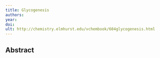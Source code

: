 ```yaml
---
title: Glycogenesis
authors: 
year: 
doi: 
ult: http://chemistry.elmhurst.edu/vchembook/604glycogenesis.html
---
```

## Abstract

